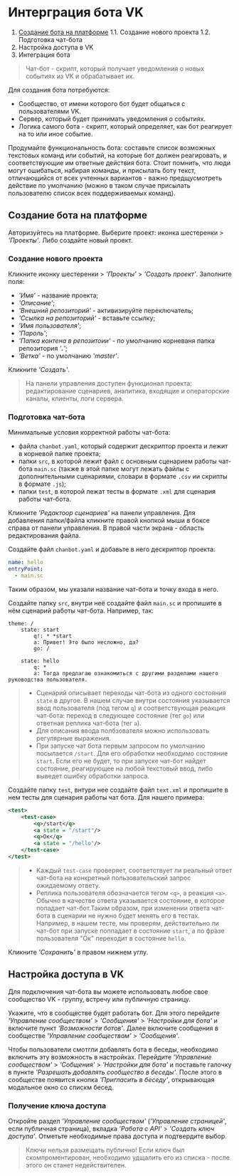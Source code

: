 # Интерграция бота VK
1. [Создание бота на платформе](#Создание-бота-на-платформе)
		1.1. Создание нового проекта
		1.2. Подготовка чат-бота
1. Настройка доступа в VK
2. Интеграция бота


>Чат-бот - скрипт, который получает уведомления о новых событиях из VK и обрабатывает их.

Для создания бота потребуются:
* Сообщество, от имени которого бот будет общаться с пользователями VK.
* Сервер, который будет принимать уведомления о событиях.
* Логика самого бота - скрипт, который определяет, как бот реагирует на то или иное событие.

Продумайте функциональность бота: составьте список возможных текстовых команд или событий, на которые бот должен реагировать, и соответствующие им ответные действия бота. Стоит помнить, что люди могут ошибаться, набирая команды, и присылать боту текст, отличающийся от всех учтенных вариантов - важно предщусмотреть действие по умолчанию (можно в таком случае присылать пользователю список всех поддерживаемых команд).



## Создание бота на платформе

Авторизуйтесь на платформе.
Выберите проект: иконка шестеренки > *'Проекты'*. Либо создайте новый проект.


### Создание нового проекта

Кликните иконку шестеренки > *'Проекты'* > *'Создать проект'*. Заполните поля:
* *'Имя'* - название проекта;
* *'Описание'*;
* *'Внешний репозиторий'* - активизируйте переключатель;
* *'Ссылка на репозиторий'* - вставьте ссылку;
* *'Имя пользователя'*;
* *'Пароль'*;
* *'Папка контена в репозитоии'* - по умолчанию корневаня папка репозитория *'**.**'*;
* *'Ветка'* - по умолчанию *'master'*.

Кликните *'Создать'*.

> На панели управления доступен функционал проекта: редактирование сценариев, аналитика, входящие и операторские каналы, клиенты, логи сервера.

### Подготовка чат-бота

Минимальные условия корректной работы чат-бота:
* файла `chanbot.yaml`, который содержит дескриптор проекта и лежит в корневой папке проекта;
* папки `src`, в которой лежит файл с основным сценарием работы чат-бота `main.sc` (также в этой папке могут лежать файлы с дополнительными сценариями, словари в формате `.csv` ии скрипты в формате `.js`);
* папки `test`, в которой лежат тесты в формате `.xml` для сценария работы чат-бота.

Кликните *'Редактоор сценариев'* на панели управления. Для добавления папки/файла кликните правой кнопкой мыши в боксе справа от панели управления. В правой части экрана - область редактирования файла.

Создайте файл `chanbot.yaml` и добавьте в него дескриптор проекта:

```yaml
name: hello
entryPoint:
  - main.sc
```
Таким образом, мы указали название чат-бота и точку входа в него.

Создайте папку `src`, внутри неё создайте файл `main.sc` и пропишите в нём сценарий работы чат-бота. Например, так:

``` sc
theme: /
    state: start
        q!: * *start
        a: Привет! Это было несложно, да?
        go: /

    state: hello
        q: *
        a: Тогда предлагаю ознакомиться с другими разделами нашего руководства пользователя.
```


> * Сценарий описывает переходы чат-бота из одного состояния `state` в другое. В нашем случае внутри состояния указывается ввод пользователя (под тегом `q`) и соответствующая реакция чат-бота: переход в следующее состояние (тег `go`) или ответная реплика чат-бота (тег `a`).
> * Для описания ввода полбзователя можно использовать регулярные выражения.
> * При запуске чат бота первым запросом по умолчанию посылается `/start`. Для его обработки необходимо состояние `start`. Если его не будет, то при запуске чат-бот найдет состояние, реагирующее на любой текстовый ввод, либо выведет ошибку обработки запроса.

Создайте папку `test`, внтури нее создайте файл `text.xml` и пропишите в нем тесты для сценария работы чат бота. Для нашего примера:

``` xml
<test>
    <test-case>
        <q>/start</q>
        <a state = "/start"/>
        <q>Ок</q>
        <a state = "/hello"/>
    </test-case>
</test>
```


> * Каждый `test-case` проверяет, соответствует ли реальный ответ чат-бота на конкретный пользовательский запрос ожидаемому ответу.
> * Реплика пользователя обозначается тегом `<q>`, а реакция `<a>`.
> Обычно в качестве ответа указывается состояние, в которое попадает чат-бот.Таким образом, при изменении ответа чат-бота в сценарии не нужно будет менять его в тестах. Например, в нашем тесте, мы проверям, действительно ли чат-бот при запуске поппадает в состояние `start`, а по фразе пользователя "Ок" переходит в состояние `hello`.

Кликните *'Сохранить'* в правом нижнем углу.



## Настройка доступа в VK

Для подключения чат-бота вы можете использовать любое свое сообщество VK - группу, встречу или публичную страницу.

Укажите, что в сообществе будет работать бот. Для этого перейдите *'Управление сообществом'* > *'Сообщения'* > *'Настройки для бота'* и включите пункт *'Возможности ботов'*. Далее включите сообщения в сообществе *'Управление сообществом'* > *'Сообщения'*.

Чтобы пользователи смотгли добавлять бота в беседы, необходимо включить эту возможность в настройках. Перейдите *'Управление сообществом'* > *'Собщения'* > *'Настройки для бота'*  и поставьте галочку в пункте *'Разрешать добавлять сообщество в беседы'*. После этого в сообществе появится кнопка *'Пригласить в беседу'*, открывающая модальное окно со спискм бесед.

### Получение ключа доступа

Откройте раздел *'Управление сообществом'* (*'Управление страницей'*, если публичная страница), вкладка *'Работа с API'* > *'Создать ключ доступа'*. Отметьте необходимые права доступа и подтвердите выбор.

> Ключи нельзя размещать публично! Если ключ был скомпроментирован, необходимо удщалить его из списка - после этого он станет недействителен.
